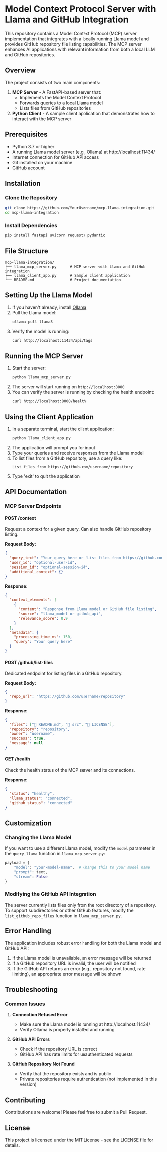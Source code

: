 # Model Context Protocol Server with Llama and GitHub Integration

This repository contains a Model Context Protocol (MCP) server implementation that integrates with a locally running Llama model and provides GitHub repository file listing capabilities. The MCP server enhances AI applications with relevant information from both a local LLM and GitHub repositories.

## Overview

The project consists of two main components:

1. **MCP Server** - A FastAPI-based server that:
   - Implements the Model Context Protocol
   - Forwards queries to a local Llama model
   - Lists files from GitHub repositories
2. **Python Client** - A sample client application that demonstrates how to interact with the MCP server

## Prerequisites

- Python 3.7 or higher
- A running Llama model server (e.g., Ollama) at http://localhost:11434/
- Internet connection for GitHub API access
- Git installed on your machine
- GitHub account

## Installation

### Clone the Repository

```bash
git clone https://github.com/YourUsername/mcp-llama-integration.git
cd mcp-llama-integration
```

### Install Dependencies

```bash
pip install fastapi uvicorn requests pydantic
```

## File Structure

```
mcp-llama-integration/
├── llama_mcp_server.py      # MCP server with Llama and GitHub integration
├── llama_client_app.py      # Sample client application
└── README.md                # Project documentation
```

## Setting Up the Llama Model

1. If you haven't already, install [Ollama](https://ollama.ai/download)
2. Pull the Llama model:
   ```bash
   ollama pull llama3
   ```
3. Verify the model is running:
   ```bash
   curl http://localhost:11434/api/tags
   ```

## Running the MCP Server

1. Start the server:
   ```bash
   python llama_mcp_server.py
   ```
2. The server will start running on `http://localhost:8000`
3. You can verify the server is running by checking the health endpoint:
   ```bash
   curl http://localhost:8000/health
   ```

## Using the Client Application

1. In a separate terminal, start the client application:
   ```bash
   python llama_client_app.py
   ```
2. The application will prompt you for input
3. Type your queries and receive responses from the Llama model
4. To list files from a GitHub repository, use a query like:
   ```
   List files from https://github.com/username/repository
   ```
5. Type 'exit' to quit the application

## API Documentation

### MCP Server Endpoints

#### POST /context

Request a context for a given query. Can also handle GitHub repository listing.

**Request Body:**

```json
{
  "query_text": "Your query here or 'List files from https://github.com/username/repo'",
  "user_id": "optional-user-id",
  "session_id": "optional-session-id",
  "additional_context": {}
}
```

**Response:**

```json
{
  "context_elements": [
    {
      "content": "Response from Llama model or GitHub file listing",
      "source": "llama_model or github_api",
      "relevance_score": 0.9
    }
  ],
  "metadata": {
    "processing_time_ms": 150,
    "query": "Your query here"
  }
}
```

#### POST /github/list-files

Dedicated endpoint for listing files in a GitHub repository.

**Request Body:**

```json
{
  "repo_url": "https://github.com/username/repository"
}
```

**Response:**

```json
{
  "files": ["📄 README.md", "📁 src", "📄 LICENSE"],
  "repository": "repository",
  "owner": "username",
  "success": true,
  "message": null
}
```

#### GET /health

Check the health status of the MCP server and its connections.

**Response:**

```json
{
  "status": "healthy",
  "llama_status": "connected",
  "github_status": "connected"
}
```

## Customization

### Changing the Llama Model

If you want to use a different Llama model, modify the `model` parameter in the `query_llama` function in `llama_mcp_server.py`:

```python
payload = {
    "model": "your-model-name",  # Change this to your model name
    "prompt": text,
    "stream": False
}
```

### Modifying the GitHub API Integration

The server currently lists files only from the root directory of a repository. To support subdirectories or other GitHub features, modify the `list_github_repo_files` function in `llama_mcp_server.py`.

## Error Handling

The application includes robust error handling for both the Llama model and GitHub API:

1. If the Llama model is unavailable, an error message will be returned
2. If a GitHub repository URL is invalid, the user will be notified
3. If the GitHub API returns an error (e.g., repository not found, rate limiting), an appropriate error message will be shown

## Troubleshooting

### Common Issues

1. **Connection Refused Error**

   - Make sure the Llama model is running at http://localhost:11434/
   - Verify Ollama is properly installed and running

2. **GitHub API Errors**

   - Check if the repository URL is correct
   - GitHub API has rate limits for unauthenticated requests

3. **GitHub Repository Not Found**
   - Verify that the repository exists and is public
   - Private repositories require authentication (not implemented in this version)

## Contributing

Contributions are welcome! Please feel free to submit a Pull Request.

## License

This project is licensed under the MIT License - see the LICENSE file for details.
